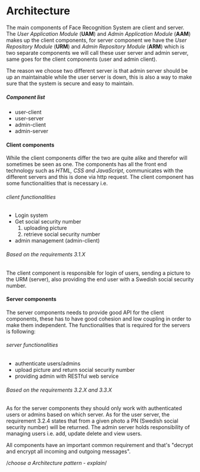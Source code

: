 # Architecture
The main components of Face Recognition System are client and server. The *User Application Module* (**UAM**) and *Admin Application Module* (**AAM**) makes up the client components, for server component we have the *User Repository Module* (**URM**) and *Admin Repository Module* (**ARM**) which is two separate components we will call these user server and admin server, same goes for the client components (user and admin client).

The reason we choose two different server is that admin server should be up an maintainable while the user server is down, this is also a way to make sure that the system is secure and easy to maintain.

##### Component list
- user-client
- user-server
- admin-client
- admin-server

#### Client components
While the client components differ the two are quite alike and therefor will sometimes be seen as one. The components has all the front end technology such as *HTML, CSS and JavaScript*, communicates with the different servers and this is done via http request. The client component has some functionalities that is necessary i.e.
###### client functionalities
- Login system
- Get social security number
  1. uploading picture
  2. retrieve social security number
- admin management (admin-client)

###### Based on the requirements 3.1.X
The client component is responsible for login of users, sending a picture to the URM (server), also providing the end user with a Swedish social security number.

#### Server components
The server components needs to provide good API for the client components, these has to have good cohesion and low coupling in order to make them independent. The functionalities that is required for the servers is following:
###### server functionalities
- authenticate users/admins
- upload picture and return social security number
- providing admin with RESTful web service

###### Based on the requirements 3.2.X and 3.3.X
As for the server components they should only work with authenticated users or admins based on which server. As for the user server, the requirement 3.2.4 states that from a given photo a PN (Swedish social security number) will be returned. The admin server holds responsibility of managing users i.e. add, update delete and view users.

All components have an important common requirement and that's "decrypt and encrypt all incoming and outgoing messages".

/*choose a Architecture pattern - explain*/
